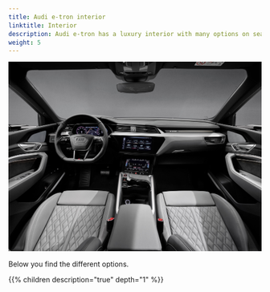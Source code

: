 ```yaml
---
title: Audi e-tron interior
linktitle: Interior
description: Audi e-tron has a luxury interior with many options on seats, interior design, interior lights, and many more so that you can personalize the car as you like it.
weight: 5
---
```


![Standard seats](interior.jpg "Audi e-tron interior")

Below you find the different options.

{{% children description="true" depth="1" %}}
